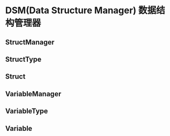 # DSM(Data Structure Manager) 数据结构管理器

## StructManager

## StructType

## Struct

## VariableManager

## VariableType

## Variable